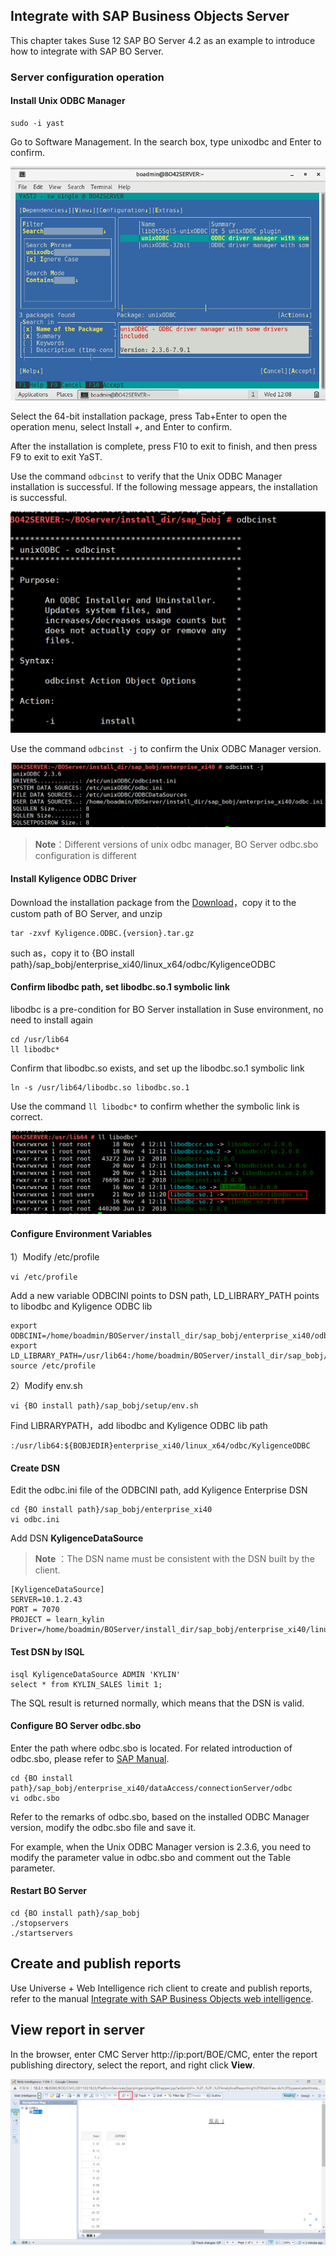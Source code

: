 ## Integrate with SAP Business Objects Server

This chapter takes Suse 12 SAP BO Server 4.2 as an example to introduce how to integrate with SAP BO Server.

### Server configuration operation

#### Install Unix ODBC Manager 

```
sudo -i yast
```

Go to Software Management. In the search box, type unixodbc and Enter to confirm.

![Install Unix ODBC Manager](../../images/SAP_BO/linux_install_odbc_manager.png)

Select the 64-bit installation package, press Tab+Enter to open the operation menu, select Install *+*, and Enter to confirm.

After the installation is complete, press F10 to exit to finish, and then press F9 to exit to exit YaST.

Use the command `odbcinst` to verify that the Unix ODBC Manager installation is successful. If the following message appears, the installation is successful.

<img src="../../images/SAP_BO/install_sucessfully.png" alt="Install Successfully" style="zoom:80%;" />

Use the command `odbcinst -j` to confirm the Unix ODBC Manager version.

![Unix ODBC Manager version](../../images/SAP_BO/odbcmanager_version.png)

> **Note**：Different versions of unix odbc manager, BO Server odbc.sbo configuration is different

#### Install Kyligence ODBC Driver

 Download the installation package from the [Download](http://download.kyligence.io/#/download)，copy it to the custom path of BO Server, and unzip

```
tar -zxvf Kyligence.ODBC.{version}.tar.gz
```

such as，copy it to {BO install path}/sap_bobj/enterprise_xi40/linux_x64/odbc/KyligenceODBC

#### Confirm libodbc path, set libodbc.so.1 symbolic link

libodbc is a pre-condition for BO Server installation in Suse environment, no need to install again

```
cd /usr/lib64
ll libodbc*
```

Confirm that libodbc.so exists, and set up the libodbc.so.1 symbolic link

```
ln -s /usr/lib64/libodbc.so libodbc.so.1
```

Use the command `ll libodbc*` to confirm whether the symbolic link is correct.

![verify symbolic link](../../images/SAP_BO/ls_correct.png)

#### Configure Environment Variables

1）Modify /etc/profile 

```
vi /etc/profile 
```

Add a new variable ODBCINI points to DSN path, LD_LIBRARY_PATH points to libodbc and Kyligence ODBC lib

```
export ODBCINI=/home/boadmin/BOServer/install_dir/sap_bobj/enterprise_xi40/odbc.ini
export LD_LIBRARY_PATH=/usr/lib64:/home/boadmin/BOServer/install_dir/sap_bobj/enterprise_xi40/linux_x64/odbc/KyligenceODBC
source /etc/profile 
```

2）Modify env.sh

```
vi {BO install path}/sap_bobj/setup/env.sh
```

Find LIBRARYPATH，add libodbc and Kyligence ODBC lib path

```
:/usr/lib64:${BOBJEDIR}enterprise_xi40/linux_x64/odbc/KyligenceODBC
```

#### Create DSN 

Edit the odbc.ini file of the ODBCINI path, add Kyligence Enterprise DSN

```
cd {BO install path}/sap_bobj/enterprise_xi40
vi odbc.ini
```

Add DSN **KyligenceDataSource** 

> **Note** ：The DSN name must be consistent with the DSN built by the client.

```
[KyligenceDataSource]
SERVER=10.1.2.43
PORT = 7070
PROJECT = learn_kylin
Driver=/home/boadmin/BOServer/install_dir/sap_bobj/enterprise_xi40/linux_x64/odbc/KyligenceODBC/libKyligenceODBC64.so
```

#### Test DSN by ISQL

```
isql KyligenceDataSource ADMIN 'KYLIN'
select * from KYLIN_SALES limit 1;
```

The SQL result is returned normally, which means that the DSN is valid.

#### Configure BO Server odbc.sbo

Enter the path where odbc.sbo is located. For related introduction of odbc.sbo, please refer to [SAP Manual](https://help.sap.com/viewer/aa4cb9ab429349e49678e146f05d7341/4.2.6/en-US/4594fbce6e041014910aba7db0e91070.html).

```
cd {BO install path}/sap_bobj/enterprise_xi40/dataAccess/connectionServer/odbc
vi odbc.sbo
```

Refer to the remarks of odbc.sbo, based on the installed ODBC Manager version, modify the odbc.sbo file and save it.

For example, when the Unix ODBC Manager version is 2.3.6, you need to modify the <Library Platform="Unix"> parameter value in odbc.sbo and comment out the Table parameter.

#### Restart BO Server

```
cd {BO install path}/sap_bobj
./stopservers
./startservers
```



## Create and publish reports

Use Universe + Web Intelligence rich client to create and publish reports, refer to the manual [Integrate with SAP Business Objects web intelligence](sap_bo_client.en.md).



## View report in server

In the browser, enter CMC Server http://ip:port/BOE/CMC, enter the report publishing directory, select the report, and right click **View**.

![view report](../../images/SAP_BO/view_server_report.png)





